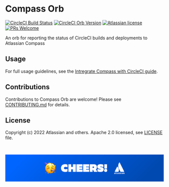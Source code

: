 # Compass Orb

[![CircleCI Build Status](https://circleci.com/gh/atlassian-labs/Compass-Orb.svg?style=shield 'CircleCI Build Status')](https://circleci.com/gh/atlassian-labs/Compass-Orb) [![CircleCI Orb Version](https://badges.circleci.com/orbs/atlassian-labs/compass.svg)](https://circleci.com/orbs/registry/orb/atlassian/compass) [![Atlassian license](https://img.shields.io/badge/license-Apache%202.0-blue.svg?style=flat-square)](LICENSE) [![PRs Welcome](https://img.shields.io/badge/PRs-welcome-brightgreen.svg?style=flat-square)](CONTRIBUTING.md)

An orb for reporting the status of CircleCI builds and deployments to Atlassian Compass

## Usage

For full usage guidelines, see the [Intregrate Compass with CircleCI guide](https://go.atlassian.com/compass-circleci-integration).

## Contributions

Contributions to Compass Orb are welcome! Please see [CONTRIBUTING.md](CONTRIBUTING.md) for details.

## License

Copyright (c) 2022 Atlassian and others.
Apache 2.0 licensed, see [LICENSE](LICENSE) file.

<br/>

[![With â¤ï¸ from Atlassian](https://raw.githubusercontent.com/atlassian-internal/oss-assets/master/banner-cheers.png)](https://www.atlassian.com)
